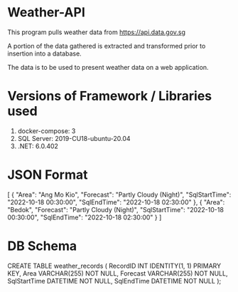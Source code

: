 # Weather-API

This program pulls weather data from https://api.data.gov.sg

A portion of the data gathered is extracted and transformed prior to insertion into a database.

The data is to be used to present weather data on a web application.

# Versions of Framework / Libraries used

1. docker-compose: 3
2. SQL Server: 2019-CU18-ubuntu-20.04
3. .NET: 6.0.402

# JSON Format
[
	{
		"Area": "Ang Mo Kio",
		"Forecast": "Partly Cloudy (Night)",
		"SqlStartTime": "2022-10-18 00:30:00",
		"SqlEndTime": "2022-10-18 02:30:00"
	},
	{
		"Area": "Bedok",
		"Forecast": "Partly Cloudy (Night)",
		"SqlStartTime": "2022-10-18 00:30:00",
		"SqlEndTime": "2022-10-18 02:30:00"
	}
]

# DB Schema
CREATE TABLE weather_records (
	RecordID        INT				IDENTITY(1, 1)	PRIMARY KEY,
	Area			VARCHAR(255)	NOT NULL,
 	Forecast		VARCHAR(255)	NOT NULL,
	SqlStartTime	DATETIME		NOT NULL,
	SqlEndTime		DATETIME		NOT NULL
);
